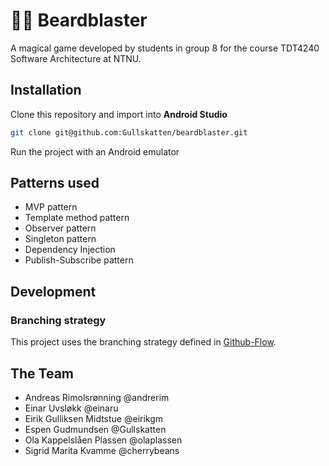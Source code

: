 # 🧙‍♂️ Beardblaster

A magical game developed by students in group 8 for the course TDT4240 Software Architecture at NTNU.

## Installation
Clone this repository and import into **Android Studio**
```bash
git clone git@github.com:Gullskatten/beardblaster.git
```
Run the project with an Android emulator

## Patterns used
* MVP pattern
* Template method pattern
* Observer pattern
* Singleton pattern
* Dependency Injection
* Publish-Subscribe pattern

## Development

### Branching strategy
This project uses the branching strategy defined in [Github-Flow](https://guides.github.com/introduction/flow/).

## The Team
* Andreas Rimolsrønning @andrerim
* Einar Uvsløkk @einaru
* Eirik Gulliksen Midtstue @eirikgm
* Espen Gudmundsen @Gullskatten
* Ola Kappelslåen Plassen @olaplassen
* Sigrid Marita Kvamme @cherrybeans
